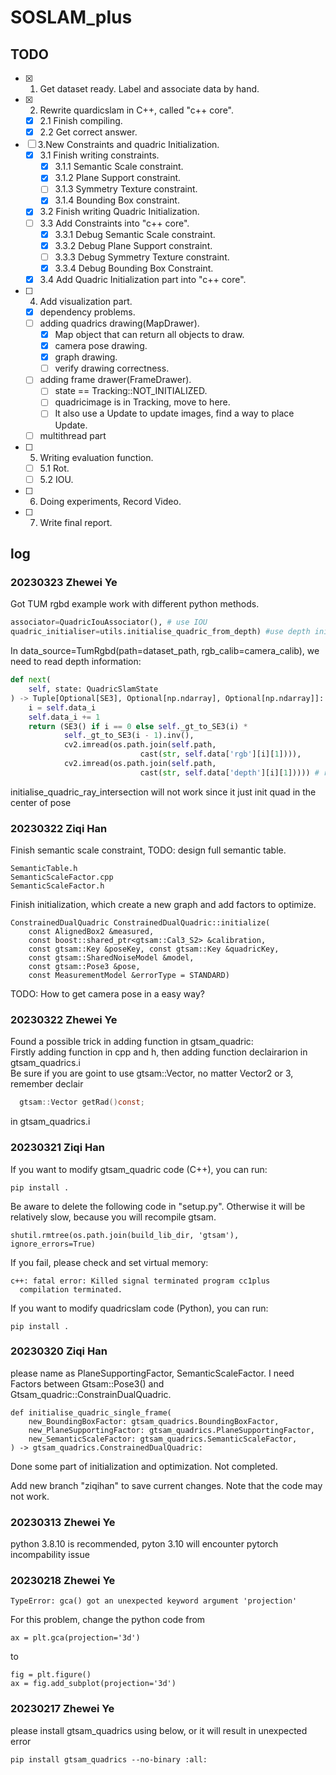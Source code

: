 # SOSLAM_plus

## TODO

- [x] 1. Get dataset ready. Label and associate data by hand.
- [x] 2. Rewrite quardicslam in C++, called "c++ core".
    - [x] 2.1 Finish compiling.
    - [x] 2.2 Get correct answer.
- [ ] 3.New Constraints and quadric Initialization.
    - [x] 3.1 Finish writing constraints.
         - [x] 3.1.1 Semantic Scale constraint.
         - [X] 3.1.2 Plane Support constraint.
         - [ ] 3.1.3 Symmetry Texture constraint.
         - [x] 3.1.4 Bounding Box constraint.    
    - [x] 3.2 Finish writing Quadric Initialization.
    - [ ] 3.3 Add Constraints into "c++ core".
         - [x] 3.3.1 Debug Semantic Scale constraint.
         - [X] 3.3.2 Debug Plane Support constraint.
         - [ ] 3.3.3 Debug Symmetry Texture constraint.
         - [x] 3.3.4 Debug Bounding Box Constraint.  
    - [x] 3.4 Add Quadric Initialization part into "c++ core".
- [ ] 4. Add visualization part.
    - [x] dependency problems.
    - [ ] adding quadrics drawing(MapDrawer).
        - [x] Map object that can return all objects to draw.
        - [x] camera pose drawing.
        - [x] graph drawing.
        - [ ] verify drawing correctness.
    - [ ] adding frame drawer(FrameDrawer).
        - [ ] state == Tracking::NOT_INITIALIZED.
        - [ ] quadricimage is in Tracking, move to here. 
        - [ ] It also use a Update to update images, find a way to place Update.
    - [ ] multithread part
- [ ] 5. Writing evaluation function.
    - [ ] 5.1 Rot.
    - [ ] 5.2 IOU.
- [ ] 6. Doing experiments, Record Video.
- [ ] 7. Write final report.
 


## log  

### 20230323  Zhewei Ye  
Got TUM rgbd example work with different python methods.  
```python
associator=QuadricIouAssociator(), # use IOU
quadric_initialiser=utils.initialise_quadric_from_depth) #use depth init
```
In data_source=TumRgbd(path=dataset_path, rgb_calib=camera_calib), we need to read depth information:
```python
def next(
    self, state: QuadricSlamState
) -> Tuple[Optional[SE3], Optional[np.ndarray], Optional[np.ndarray]]:
    i = self.data_i
    self.data_i += 1
    return (SE3() if i == 0 else self._gt_to_SE3(i) *
            self._gt_to_SE3(i - 1).inv(),
            cv2.imread(os.path.join(self.path,
                             cast(str, self.data['rgb'][i][1]))), 
            cv2.imread(os.path.join(self.path,
                             cast(str, self.data['depth'][i][1])))) # return depth information read in file
```
initialise_quadric_ray_intersection will not work since it just init quad in the center of pose

### 20230322  Ziqi Han

Finish semantic scale constraint, TODO: design full semantic table.

```shell
SemanticTable.h
SemanticScaleFactor.cpp
SemanticScaleFactor.h
```

Finish initialization, which create a new graph and add factors to optimize.

```shell
ConstrainedDualQuadric ConstrainedDualQuadric::initialize(
    const AlignedBox2 &measured,
    const boost::shared_ptr<gtsam::Cal3_S2> &calibration,
    const gtsam::Key &poseKey, const gtsam::Key &quadricKey,
    const gtsam::SharedNoiseModel &model,
    const gtsam::Pose3 &pose,
    const MeasurementModel &errorType = STANDARD)
```

TODO: How to get camera pose in a easy way?

### 20230322  Zhewei Ye  

Found a possible trick in adding function in gtsam_quadric:  
Firstly adding function in cpp and h, then adding function declairarion in gtsam_quadrics.i  
Be sure if you are goint to use gtsam::Vector, no matter Vector2 or 3, remember declair  

```c
  gtsam::Vector getRad()const;
```
in gtsam_quadrics.i  

### 20230321  Ziqi Han

If you want to modify gtsam_quadric code (C++), you can run:

```shell
pip install .
```

Be aware to delete the following code in "setup.py". Otherwise it will be relatively slow, because you will recompile gtsam.

```shell
shutil.rmtree(os.path.join(build_lib_dir, 'gtsam'), ignore_errors=True)

```

If you fail, please check and set virtual memory:


```shell
c++: fatal error: Killed signal terminated program cc1plus
  compilation terminated.
```


If you want to modify quadricslam code (Python), you can run:

```shell
pip install .
```

### 20230320  Ziqi Han

please name as PlaneSupportingFactor, SemanticScaleFactor. I need Factors between Gtsam::Pose3() 
and Gtsam_quadric::ConstrainDualQuadric.

```shell
def initialise_quadric_single_frame(
    new_BoundingBoxFactor: gtsam_quadrics.BoundingBoxFactor,
    new_PlaneSupportingFactor: gtsam_quadrics.PlaneSupportingFactor,
    new_SemanticScaleFactor: gtsam_quadrics.SemanticScaleFactor,
) -> gtsam_quadrics.ConstrainedDualQuadric:
```

Done some part of initialization and optimization. Not completed.

Add new branch "ziqihan" to save current changes. Note that the code may not work.

### 20230313  Zhewei Ye

python 3.8.10 is recommended, pyton 3.10 will encounter pytorch incompability issue  

### 20230218  Zhewei Ye


```
TypeError: gca() got an unexpected keyword argument 'projection'
```

For this problem, change the python code from  

```
ax = plt.gca(projection='3d')
```

to  

```
fig = plt.figure()
ax = fig.add_subplot(projection='3d')
```

### 20230217  Zhewei Ye

please install gtsam_quadrics using below, or it will result in unexpected error 

```shell
pip install gtsam_quadrics --no-binary :all:  
```

